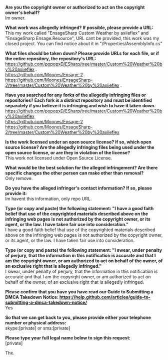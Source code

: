 **Are you the copyright owner or authorized to act on the copyright owner's behalf?**  
Im owner.

**What work was allegedly infringed? If possible, please provide a URL:**  
This my work called "EnsageSharp Custom Weather by axiieflex" and "EnsageSharp Ensage.Resource", URL cant be provided, this work was my closed project. You can find notice about it in "/Properties/AssemblyInfo.cs"

**What files should be taken down? Please provide URLs for each file, or if the entire repository, the repository's URL:**  
https://github.com/popopxD/ESharp/tree/master/Custom%20Weather%20by%20axiieflex *.*  
https://github.com/Moones/Ensage-2 *.*  
https://github.com/Moones/EnsageSharp-2/tree/master/Custom%20Weather%20by%20axiieflex *.*  

**Have you searched for any forks of the allegedly infringing files or repositories? Each fork is a distinct repository and must be identified separately if you believe it is infringing and wish to have it taken down.**  
https://github.com/popopxD/ESharp/tree/master/Custom%20Weather%20by%20axiieflex  
https://github.com/Moones/Ensage-2  
https://github.com/Moones/EnsageSharp-2/tree/master/Custom%20Weather%20by%20axiieflex  

**Is the work licensed under an open source license? If so, which open source license? Are the allegedly infringing files being used under the open source license, or are they in violation of the license?**  
This work not licensed under Open Source License.

**What would be the best solution for the alleged infringement? Are there specific changes the other person can make other than removal?**  
Only remove.

**Do you have the alleged infringer's contact information? If so, please provide it:**  
Im havent this information, only repo URL.

**Type (or copy and paste) the following statement: "I have a good faith belief that use of the copyrighted materials described above on the infringing web pages is not authorized by the copyright owner, or its agent, or the law. I have taken fair use into consideration."**  
I have a good faith belief that use of the copyrighted materials described above on the infringing web pages is not authorized by the copyright owner, or its agent, or the law. I have taken fair use into consideration.

**Type (or copy and paste) the following statement: "I swear, under penalty of perjury, that the information in this notification is accurate and that I am the copyright owner, or am authorized to act on behalf of the owner, of an exclusive right that is allegedly infringed."**  
I swear, under penalty of perjury, that the information in this notification is accurate and that I am the copyright owner, or am authorized to act on behalf of the owner, of an exclusive right that is allegedly infringed.

**Please confirm that you have you have read our Guide to Submitting a DMCA Takedown Notice: https://help.github.com/articles/guide-to-submitting-a-dmca-takedown-notice/**  
Yes

**So that we can get back to you, please provide either your telephone number or physical address:**  
skype:[private] or sms:[private]

**Please type your full legal name below to sign this request:**  
[private]

Thx.

